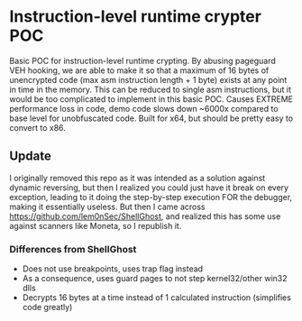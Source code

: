 # Instruction-level runtime crypter POC
Basic POC for instruction-level runtime crypting. By abusing pageguard VEH hooking, we are able to make it so that a maximum of 16 bytes of unencrypted code (max asm instruction length + 1 byte) exists at any point in time in the memory. This can be reduced to single asm instructions, but it would be too complicated to implement in this basic POC. Causes EXTREME performance loss in code, demo code slows down ~6000x compared to base level for unobfuscated code. Built for x64, but should be pretty easy to convert to x86.

## Update
I originally removed this repo as it was intended as a solution against dynamic reversing, but then I realized you could just have it break on every exception, leading to it doing the step-by-step execution FOR the debugger, making it essentially useless. But then I came across https://github.com/lem0nSec/ShellGhost, and realized this has some use against scanners like Moneta, so I republish it.

### Differences from ShellGhost
- Does not use breakpoints, uses trap flag instead
- As a consequence, uses guard pages to not step kernel32/other win32 dlls
- Decrypts 16 bytes at a time instead of 1 calculated instruction (simplifies code greatly)
